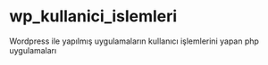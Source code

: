 # wp_kullanici_islemleri
Wordpress ile yapılmış uygulamaların kullanıcı işlemlerini yapan php uygulamaları
